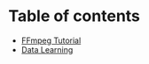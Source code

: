 # Table of contents

* [FFmpeg Tutorial](data-engineering-roadmap.md)
* [Data Learning](/Datalearning/README.md)

